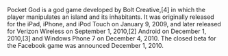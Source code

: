Pocket God is a god game developed by Bolt Creative,[4] in which the player manipulates an island and its inhabitants. It was originally released for the iPad, iPhone, and iPod Touch on January 9, 2009, and later released for Verizon Wireless on September 1, 2010,[2] Android on December 1, 2010,[3] and Windows Phone 7 on December 4, 2010. The closed beta for the Facebook game was announced December 1, 2010.
